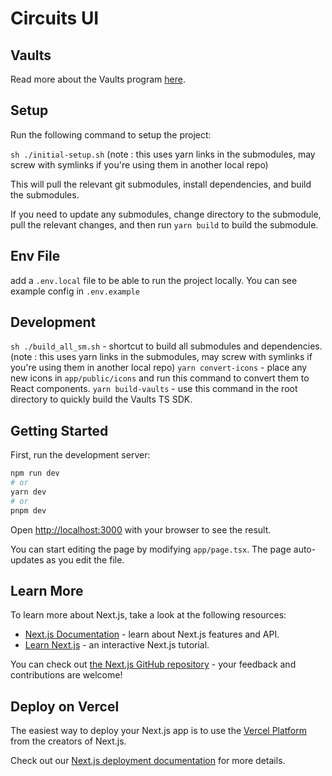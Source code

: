 # Circuits UI

## Vaults

Read more about the Vaults program [here](https://github.com/drift-labs/drift-vaults/wiki).

## Setup

Run the following command to setup the project:

`sh ./initial-setup.sh` (note : this uses yarn links in the submodules, may screw with symlinks if you're using them in another local repo)

This will pull the relevant git submodules, install dependencies, and build the submodules.

If you need to update any submodules, change directory to the submodule, pull the relevant changes, and then run `yarn build` to build the submodule.

## Env File

add a `.env.local` file to be able to run the project locally. You can see example config in `.env.example`

## Development

`sh ./build_all_sm.sh` - shortcut to build all submodules and dependencies. (note : this uses yarn links in the submodules, may screw with symlinks if you're using them in another local repo)
`yarn convert-icons` - place any new icons in `app/public/icons` and run this command to convert them to React components.
`yarn build-vaults` - use this command in the root directory to quickly build the Vaults TS SDK.

## Getting Started

First, run the development server:

```bash
npm run dev
# or
yarn dev
# or
pnpm dev
```

Open [http://localhost:3000](http://localhost:3000) with your browser to see the result.

You can start editing the page by modifying `app/page.tsx`. The page auto-updates as you edit the file.

## Learn More

To learn more about Next.js, take a look at the following resources:

- [Next.js Documentation](https://nextjs.org/docs) - learn about Next.js features and API.
- [Learn Next.js](https://nextjs.org/learn) - an interactive Next.js tutorial.

You can check out [the Next.js GitHub repository](https://github.com/vercel/next.js/) - your feedback and contributions are welcome!

## Deploy on Vercel

The easiest way to deploy your Next.js app is to use the [Vercel Platform](https://vercel.com/new?utm_medium=default-template&filter=next.js&utm_source=create-next-app&utm_campaign=create-next-app-readme) from the creators of Next.js.

Check out our [Next.js deployment documentation](https://nextjs.org/docs/deployment) for more details.
